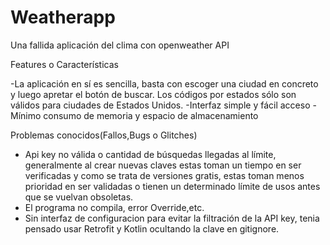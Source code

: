 # Weatherapp
Una fallida aplicación del clima con openweather API

Features o Características

-La aplicación en sí es sencilla, basta con escoger una ciudad en concreto y luego apretar el botón de buscar. Los códigos por estados sólo son válidos para ciudades de Estados Unidos.
-Interfaz simple y fácil acceso
-Mínimo consumo de memoria y espacio de almacenamiento


Problemas conocidos(Fallos,Bugs o Glitches)
- Api key no válida o cantidad de búsquedas llegadas al límite, generalmente al crear nuevas claves estas toman un tiempo en ser verificadas y como se trata de versiones gratis, estas toman menos prioridad en ser validadas o tienen un determinado límite de usos antes que se vuelvan obsoletas.
- El programa no compila, error Override,etc.
- Sin interfaz de configuracion para evitar la filtración de la API key, tenia pensado usar Retrofit y Kotlin ocultando la clave en gitignore.
